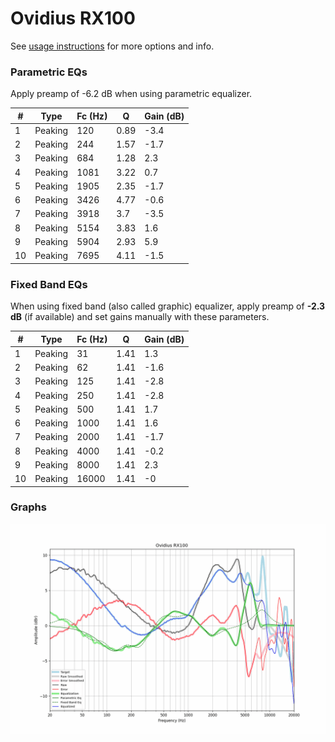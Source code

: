# Ovidius RX100
See [usage instructions](https://github.com/jaakkopasanen/AutoEq#usage) for more options and info.

### Parametric EQs
Apply preamp of -6.2 dB when using parametric equalizer.

|   # | Type    |   Fc (Hz) |    Q |   Gain (dB) |
|-----|---------|-----------|------|-------------|
|   1 | Peaking |       120 | 0.89 |        -3.4 |
|   2 | Peaking |       244 | 1.57 |        -1.7 |
|   3 | Peaking |       684 | 1.28 |         2.3 |
|   4 | Peaking |      1081 | 3.22 |         0.7 |
|   5 | Peaking |      1905 | 2.35 |        -1.7 |
|   6 | Peaking |      3426 | 4.77 |        -0.6 |
|   7 | Peaking |      3918 | 3.7  |        -3.5 |
|   8 | Peaking |      5154 | 3.83 |         1.6 |
|   9 | Peaking |      5904 | 2.93 |         5.9 |
|  10 | Peaking |      7695 | 4.11 |        -1.5 |

### Fixed Band EQs
When using fixed band (also called graphic) equalizer, apply preamp of **-2.3 dB** (if available) and set gains manually with these parameters.

|   # | Type    |   Fc (Hz) |    Q |   Gain (dB) |
|-----|---------|-----------|------|-------------|
|   1 | Peaking |        31 | 1.41 |         1.3 |
|   2 | Peaking |        62 | 1.41 |        -1.6 |
|   3 | Peaking |       125 | 1.41 |        -2.8 |
|   4 | Peaking |       250 | 1.41 |        -2.8 |
|   5 | Peaking |       500 | 1.41 |         1.7 |
|   6 | Peaking |      1000 | 1.41 |         1.6 |
|   7 | Peaking |      2000 | 1.41 |        -1.7 |
|   8 | Peaking |      4000 | 1.41 |        -0.2 |
|   9 | Peaking |      8000 | 1.41 |         2.3 |
|  10 | Peaking |     16000 | 1.41 |        -0   |

### Graphs
![](./Ovidius%20RX100.png)
